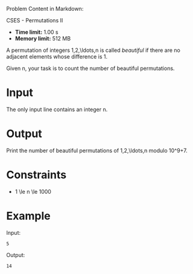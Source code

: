 Problem Content in Markdown:


CSES \- Permutations II




* **Time limit:** 1\.00 s
* **Memory limit:** 512 MB




A permutation of integers 1,2,\\ldots,n is called *beautiful* if there are no adjacent elements whose difference is 1.


Given n, your task is to count the number of beautiful permutations.


Input
=====


The only input line contains an integer n.


Output
======


Print the number of beautiful permutations of 1,2,\\ldots,n modulo 10^9\+7.


Constraints
===========


* 1 \\le n \\le 1000


Example
=======


Input:



```
5

```

Output:



```
14

```
 
